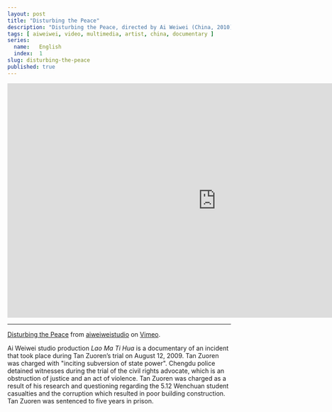 ```yaml
---
layout: post
title: "Disturbing the Peace"
description: "Disturbing the Peace, directed by Ai Weiwei (China, 2010)."
tags: [ aiweiwei, video, multimedia, artist, china, documentary ]
series:
  name:   English
  index:  1
slug: disturbing-the-peace
published: true
---
```


&#x20;<iframe src="http://player.vimeo.com/video/42394199" width="940" height="528" frameborder="0"> </iframe>

- - -

[Disturbing the Peace](https://vimeo.com/weiweiweb/disturbing-the-piece) from [aiweiweistudio](https://vimeo.com/weiweiweb) on [Vimeo](http://vimeo.com).

Ai Weiwei studio production *Lao Ma Ti Hua* is a documentary of an incident that took place during Tan Zuoren’s trial on August 12, 2009. Tan Zuoren was charged with "inciting subversion of state power". Chengdu police detained witnesses during the trial of the civil rights advocate, which is an obstruction of justice and an act of violence. Tan Zuoren was charged as a result of his research and questioning regarding the 5.12 Wenchuan student casualties and the corruption which resulted in poor building construction. Tan Zuoren was sentenced to five years in prison.
